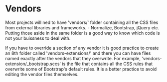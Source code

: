 # Vendors

Most projects will ned to have 'vendors/' folder containing all the CSS files from external libraries and frameworks. - Normalize, Bootstrap, jQuery etc. Putting those aside in the same folder is a good way to know which code is not your buissness to deal with.

If you have to override a section of any vendor it is good practice to create an 8th folder called 'vendors-extensions/' and there you can have files named exactly after the vendors that they overwrite. For example, 'vendors-extension/_bootstrap.sccs' is the file that contains all the CSS rules that overwrite some of Bootstrap's default rules. It is a better practice to avoid editing the vendor files themselves.